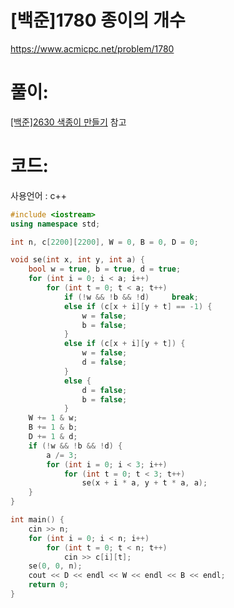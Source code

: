 # [백준]1780 종이의 개수

https://www.acmicpc.net/problem/1780

# 풀이:

[[백준]2630 색종이 만들기](https://jyukki97.github.io/blog/2020-02-16-2630) 참고



# **코드:**

사용언어 : c++
```c++
#include <iostream>
using namespace std;

int n, c[2200][2200], W = 0, B = 0, D = 0;

void se(int x, int y, int a) {
	bool w = true, b = true, d = true;
	for (int i = 0; i < a; i++)
		for (int t = 0; t < a; t++)
			if (!w && !b && !d) 	break;
			else if (c[x + i][y + t] == -1) {
				w = false;
				b = false;
			}
			else if (c[x + i][y + t]) {
				w = false;
				d = false;
			}
			else {
				d = false;
				b = false;
			}
	W += 1 & w;
	B += 1 & b;
	D += 1 & d;
	if (!w && !b && !d) {
		a /= 3;
		for (int i = 0; i < 3; i++)
			for (int t = 0; t < 3; t++)
				se(x + i * a, y + t * a, a);
	}
}

int main() {
	cin >> n;
	for (int i = 0; i < n; i++)
		for (int t = 0; t < n; t++)
			cin >> c[i][t];
	se(0, 0, n);
	cout << D << endl << W << endl << B << endl;
	return 0;
}
```

